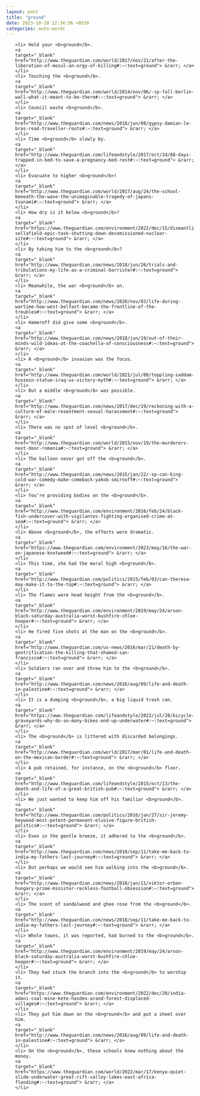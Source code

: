 ```yaml
---
layout: post
title: "ground"
date: 2023-10-10 12:34:56 +0530
categories: auto-words
---
```

<ol>

    <li> Hold your <b>ground</b>.
    <a 
    target="_blank" 
    href="http://www.theguardian.com/world/2017/nov/21/after-the-liberation-of-mosul-an-orgy-of-killing#:~:text=ground"> &rarr; </a>
    </li>
    <li> Touching the <b>ground</b>.
    <a 
    target="_blank" 
    href="http://www.theguardian.com/world/2014/nov/06/-sp-fall-berlin-wall-what-it-meant-to-be-there#:~:text=ground"> &rarr; </a>
    </li>
    <li> Council waste <b>ground</b>.
    <a 
    target="_blank" 
    href="http://www.theguardian.com/news/2018/jun/08/gypsy-damian-le-bras-road-traveller-roots#:~:text=ground"> &rarr; </a>
    </li>
    <li> Time <b>ground</b> slowly by.
    <a 
    target="_blank" 
    href="http://www.theguardian.com/lifeandstyle/2017/oct/24/88-days-trapped-in-bed-to-save-a-pregnancy-bed-rest#:~:text=ground"> &rarr; </a>
    </li>
    <li> Evacuate to higher <b>ground</b>!
    <a 
    target="_blank" 
    href="http://www.theguardian.com/world/2017/aug/24/the-school-beneath-the-wave-the-unimaginable-tragedy-of-japans-tsunami#:~:text=ground"> &rarr; </a>
    </li>
    <li> How dry is it below <b>ground</b>?
    <a 
    target="_blank" 
    href="https://www.theguardian.com/environment/2022/dec/15/dismantling-sellafield-epic-task-shutting-down-decomissioned-nuclear-site#:~:text=ground"> &rarr; </a>
    </li>
    <li> By taking him to the <b>ground</b>?
    <a 
    target="_blank" 
    href="http://www.theguardian.com/news/2018/jun/26/trials-and-tribulations-my-life-as-a-criminal-barrister#:~:text=ground"> &rarr; </a>
    </li>
    <li> Meanwhile, the war <b>ground</b> on.
    <a 
    target="_blank" 
    href="http://www.theguardian.com/news/2020/nov/03/life-during-wartime-how-west-belfast-became-the-frontline-of-the-troubles#:~:text=ground"> &rarr; </a>
    </li>
    <li> Hameroff did give some <b>ground</b>.
    <a 
    target="_blank" 
    href="http://www.theguardian.com/news/2018/jun/19/out-of-their-minds-wild-ideas-at-the-coachella-of-consciousness#:~:text=ground"> &rarr; </a>
    </li>
    <li> A <b>ground</b> invasion was the focus.
    <a 
    target="_blank" 
    href="http://www.theguardian.com/world/2021/jul/08/toppling-saddam-hussein-statue-iraq-us-victory-myth#:~:text=ground"> &rarr; </a>
    </li>
    <li> But a middle <b>ground</b> was possible.
    <a 
    target="_blank" 
    href="http://www.theguardian.com/news/2017/dec/19/reckoning-with-a-culture-of-male-resentment-sexual-harassment#:~:text=ground"> &rarr; </a>
    </li>
    <li> There was no spot of level <b>ground</b>.
    <a 
    target="_blank" 
    href="http://www.theguardian.com/world/2015/nov/19/the-murderers-next-door-romania#:~:text=ground"> &rarr; </a>
    </li>
    <li> The balloon never got off the <b>ground</b>.
    <a 
    target="_blank" 
    href="http://www.theguardian.com/news/2015/jan/22/-sp-can-king-cold-war-comedy-make-comeback-yakob-smirnoff#:~:text=ground"> &rarr; </a>
    </li>
    <li> You’re providing bodies on the <b>ground</b>.
    <a 
    target="_blank" 
    href="http://www.theguardian.com/environment/2016/feb/24/black-fish-undercover-with-vigilantes-fighting-organised-crime-at-sea#:~:text=ground"> &rarr; </a>
    </li>
    <li> Above <b>ground</b>, the effects were dramatic.
    <a 
    target="_blank" 
    href="https://www.theguardian.com/environment/2023/may/16/the-war-on-japanese-knotweed#:~:text=ground"> &rarr; </a>
    </li>
    <li> This time, she had the moral high <b>ground</b>.
    <a 
    target="_blank" 
    href="http://www.theguardian.com/politics/2015/feb/03/can-theresa-may-make-it-to-the-top#:~:text=ground"> &rarr; </a>
    </li>
    <li> The flames were head height from the <b>ground</b>.
    <a 
    target="_blank" 
    href="http://www.theguardian.com/environment/2019/may/24/arson-black-saturday-australia-worst-bushfire-chloe-hooper#:~:text=ground"> &rarr; </a>
    </li>
    <li> He fired five shots at the man on the <b>ground</b>.
    <a 
    target="_blank" 
    href="http://www.theguardian.com/us-news/2016/mar/21/death-by-gentrification-the-killing-that-shamed-san-francisco#:~:text=ground"> &rarr; </a>
    </li>
    <li> Soldiers ran over and threw him to the <b>ground</b>.
    <a 
    target="_blank" 
    href="http://www.theguardian.com/news/2016/aug/09/life-and-death-in-palestine#:~:text=ground"> &rarr; </a>
    </li>
    <li> It is a dumping <b>ground</b>, a big liquid trash can.
    <a 
    target="_blank" 
    href="https://www.theguardian.com/lifeandstyle/2022/jul/28/bicycle-graveyards-why-do-so-many-bikes-end-up-underwater#:~:text=ground"> &rarr; </a>
    </li>
    <li> The <b>ground</b> is littered with discarded belongings.
    <a 
    target="_blank" 
    href="http://www.theguardian.com/world/2017/mar/01/life-and-death-on-the-mexican-border#:~:text=ground"> &rarr; </a>
    </li>
    <li> A pub retained, for instance, on the <b>ground</b> floor.
    <a 
    target="_blank" 
    href="http://www.theguardian.com/lifeandstyle/2015/oct/13/the-death-and-life-of-a-great-british-pub#:~:text=ground"> &rarr; </a>
    </li>
    <li> We just wanted to keep him off his familiar <b>ground</b>.
    <a 
    target="_blank" 
    href="http://www.theguardian.com/politics/2016/jan/27/sir-jeremy-heywood-most-potent-permanent-elusive-figure-british-politics#:~:text=ground"> &rarr; </a>
    </li>
    <li> Even in the gentle breeze, it adhered to the <b>ground</b>.
    <a 
    target="_blank" 
    href="http://www.theguardian.com/news/2018/sep/11/take-me-back-to-india-my-fathers-last-journey#:~:text=ground"> &rarr; </a>
    </li>
    <li> But perhaps we would see him walking into the <b>ground</b>.
    <a 
    target="_blank" 
    href="http://www.theguardian.com/news/2018/jan/11/viktor-orban-hungary-prime-minister-reckless-football-obsession#:~:text=ground"> &rarr; </a>
    </li>
    <li> The scent of sandalwood and ghee rose from the <b>ground</b>.
    <a 
    target="_blank" 
    href="http://www.theguardian.com/news/2018/sep/11/take-me-back-to-india-my-fathers-last-journey#:~:text=ground"> &rarr; </a>
    </li>
    <li> Whole towns, it was reported, had burned to the <b>ground</b>.
    <a 
    target="_blank" 
    href="http://www.theguardian.com/environment/2019/may/24/arson-black-saturday-australia-worst-bushfire-chloe-hooper#:~:text=ground"> &rarr; </a>
    </li>
    <li> They had stuck the branch into the <b>ground</b> to worship it.
    <a 
    target="_blank" 
    href="https://www.theguardian.com/environment/2022/dec/20/india-adani-coal-mine-kete-hasdeo-arand-forest-displaced-villages#:~:text=ground"> &rarr; </a>
    </li>
    <li> They put him down on the <b>ground</b> and put a sheet over him.
    <a 
    target="_blank" 
    href="http://www.theguardian.com/news/2016/aug/09/life-and-death-in-palestine#:~:text=ground"> &rarr; </a>
    </li>
    <li> On the <b>ground</b>, these schools knew nothing about the money.
    <a 
    target="_blank" 
    href="https://www.theguardian.com/world/2022/mar/17/kenya-quiet-slide-underwater-great-rift-valley-lakes-east-africa-flooding#:~:text=ground"> &rarr; </a>
    </li>